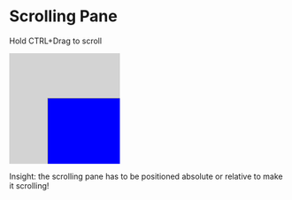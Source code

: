 # Scrolling Pane

Hold CTRL+Drag to scroll

<div id="pane" style="position: relative; background-color: lightgray; width: 200px; height: 200px; overflow: hidden">
  <div class="lively-content" style="background-color: blue; border: 1px solid gray; position: absolute; width: 245px; height: 193.182px; left: 68.8707px; top: 80.7599px;">
  </div>
</div>

Insight: the scrolling pane has to be positioned absolute or relative to make it scrolling!

<script>

var pane = lively.query(this.parentElement, "#pane")

lively.showElement(pane)
var scroll = pane
pane.style.overflow = "auto"


var lastMove
function onPanningMove(evt) {
  var pos = lively.getPosition(evt)
  var delta = pos.subPt(lastMove)
  scroll.scrollTop -= delta.y
  scroll.scrollLeft -= delta.x

  lively.showEvent(evt)
  lastMove = pos

}

lively.removeEventListener("dev", pane)
lively.addEventListener("dev", pane, "pointerdown", evt => {
  if (evt.ctrlKey) {
    lastMove = lively.getPosition(evt)
    lively.addEventListener("changegraph", document.body.parentElement, "pointermove", evt => onPanningMove(evt))
    lively.addEventListener("changegraph", document.body.parentElement, "pointerup", evt => {
      lively.removeEventListener("changegraph", document.body.parentElement)
    })
    lively.showEvent(evt)
    evt.stopPropagation()
    evt.preventDefault()
  }
}, true)





</script>
